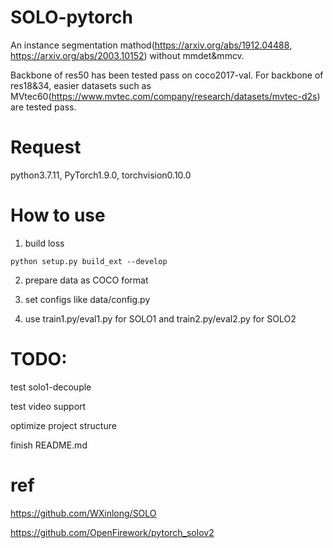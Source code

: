 # SOLO-pytorch
An instance segmentation mathod(https://arxiv.org/abs/1912.04488, https://arxiv.org/abs/2003.10152) without mmdet&mmcv.

Backbone of res50 has been tested pass on coco2017-val. For backbone of res18&34, easier datasets such as MVtec60(https://www.mvtec.com/company/research/datasets/mvtec-d2s) are tested pass.

# Request

python3.7.11, PyTorch1.9.0, torchvision0.10.0

# How to use
1. build loss
```
python setup.py build_ext --develop
```

2. prepare data as COCO format

3. set configs like data/config.py

4. use train1.py/eval1.py for SOLO1 and train2.py/eval2.py for SOLO2

# TODO:
test solo1-decouple

test video support

optimize project structure

finish README.md

# ref

https://github.com/WXinlong/SOLO

https://github.com/OpenFirework/pytorch_solov2
